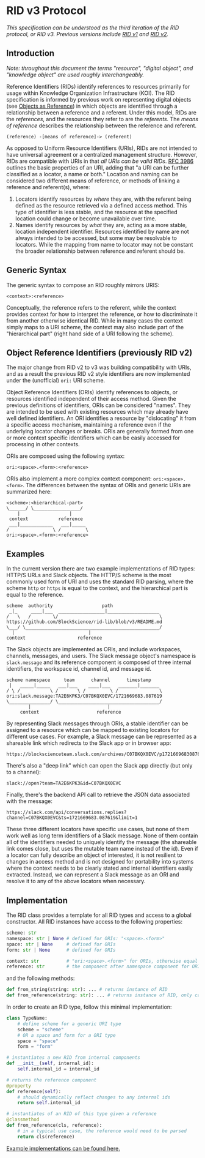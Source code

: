 # RID v3 Protocol

*This specification can be understood as the third iteration of the RID protocol, or RID v3. Previous versions include [RID v1](https://github.com/BlockScience/kms-identity/blob/main/README.md) and [RID v2](https://github.com/BlockScience/rid-lib/blob/v2/README.md).*
## Introduction

*Note: throughout this document the terms "resource", "digital object", and "knowledge object" are used roughly interchangeably.*

Reference Identifiers (RIDs) identify references to resources primarily for usage within Knowledge Organization Infrastructure (KOI). The RID specification is informed by previous work on representing digital objects (see [Objects as Reference](https://blog.block.science/objects-as-reference-toward-robust-first-principles-of-digital-organization/)) in which objects are identified through a relationship between a reference and a referent. Under this model, RIDs are the *references*, and the resources they refer to are the *referents.* The *means of reference* describes the relationship between the reference and referent.

```
(reference) -[means of reference]-> (referent)
```

As opposed to Uniform Resource Identifiers (URIs), RIDs are not intended to have universal agreement or a centralized management structure. However, RIDs are compatible with URIs in that *all URIs can be valid RIDs*. [RFC 3986](https://www.rfc-editor.org/info/rfc3986) outlines the basic properties of an URI, adding that "a URI can be further classified as a locator, a name or both." Location and naming can be considered two different means of reference, or methods of linking a reference and referent(s), where:

1. Locators identify resources by *where* they are, with the referent being defined as the resource retrieved via a defined access method. This type of identifier is less stable, and the resource at the specified location could change or become unavailable over time.
3. Names identify resources by *what* they are, acting as a more stable, location independent identifier. Resources identified by name are not always intended to be accessed, but some may be resolvable to locators. While the mapping from name to locator may not be constant the broader relationship between reference and referent should be.
## Generic Syntax

The generic syntax to compose an RID roughly mirrors URIS:
```
<context>:<reference>
```

Conceptually, the reference refers to the referent, while the context provides context for how to interpret the reference, or how to discriminate it from another otherwise identical RID. While in many cases the context simply maps to a URI scheme, the context may also include part of the "hierarchical part" (right hand side of a URI following the scheme).
## Object Reference Identifiers (previously RID v2)

The major change from RID v2 to v3 was building compatibility with URIs, and as a result the previous RID v2 style identifiers are now implemented under the (unofficial) `ori:` URI scheme. 

Object Reference Identifiers (ORIs) identify references to objects, or resources identified independent of their access method. Given the previous definitions of identifiers, ORIs can be considered "names". They are intended to be used with existing resources which may already have well defined identifiers. An ORI identifies a resource by "dislocating" it from a specific access mechanism, maintaining a reference even if the underlying locator changes or breaks. ORIs are generally formed from one or more context specific identifiers which can be easily accessed for processing in other contexts.

ORIs are composed using the following syntax:
```
ori:<space>.<form>:<reference>
```

ORIs also implement a more complex context component: `ori:<space>.<form>`. The differences between the syntax of ORIs and generic URIs are summarized here:
```
<scheme>:<hierarchical-part>
\______/ \_________________/
	|                  |
 context           reference
 ___|____________   ___|_____
/                \ /         \
ori:<space>.<form>:<reference>
```

## Examples

In the current version there are two example implementations of RID types: HTTP/S URLs and Slack objects. The HTTP/S scheme is the most commonly used form of URI and uses the standard RID parsing, where the scheme `http` or `https` is equal to the context, and the hierarchical part is equal to the reference. 

```
scheme  authority                  path
 _|_     ____|___  _________________|___________________
/   \   /        \/                                     \
https://github.com/BlockScience/rid-lib/blob/v3/README.md
\___/ \_________________________________________________/
  |                           |
context                   reference
```

The Slack objects are implemented as ORIs, and include workspaces, channels, messages, and users. The Slack message object's namespace is `slack.message` and its reference component is composed of three internal identifiers, the workspace id, channel id, and message id.

```
scheme namespace     team      channel      timestamp
 |   _____|_____   ___|___    ____|___   _______|_______
/ \ /           \ /       \ /         \ /               \
ori:slack.message:TA2E6KPK3/C07BKQX0EVC/1721669683.087619
\_______________/ \_____________________________________/
        |                            |
     context                     reference
```

By representing Slack messages through ORIs, a stable identifier can be assigned to a resource which can be mapped to existing locators for different use cases. For example, a Slack message can be represented as a shareable link which redirects to the Slack app or in browser app: 
```
https://blockscienceteam.slack.com/archives/C07BKQX0EVC/p1721669683087619`
```
There's also a "deep link" which can open the Slack app directly (but only to a channel):
```
slack://open?team=TA2E6KPK3&id=C07BKQX0EVC
```
Finally, there's the backend API call to retrieve the JSON data associated with the message:
```
https://slack.com/api/conversations.replies?channel=C07BKQX0EVC&ts=1721669683.087619&limit=1
```
These three different locators have specific use cases, but none of them work well as long term identifiers of a Slack message. None of them contain all of the identifiers needed to uniquely identify the message (the shareable link comes close, but uses the mutable team name instead of the id). Even if a locator can fully describe an object of interested, it is not resilient to changes in access method and is not designed for portability into systems where the context needs to be clearly stated and internal identifiers easily extracted. Instead, we can represent a Slack message as an ORI and resolve it to any of the above locators when necessary. 
## Implementation

The RID class provides a template for all RID types and access to a global constructor. All RID instances have access to the following properties:
```python
scheme: str
namespace: str | None # defined for ORIs: "<space>.<form>"
space: str | None     # defined for ORIs
form: str | None      # defined for ORIs

context: str          # "ori:<space>.<form>" for ORIs, otherwise equal to scheme
reference: str        # the component after namespace component for ORIs, otherwise after the scheme component
```
and the following methods:
```python
def from_string(string: str): ... # returns instance of RID
def from_reference(string: str): ... # returns instance of RID, only callable from RID type classes, not base class
```

In order to create an RID type, follow this minimal implementation:
```python
class TypeName:
	# define scheme for a generic URI type
	scheme = "scheme"
	# OR a space and form for a ORI type
	space = "space"
	form = "form"

# instantiates a new RID from internal components
def __init__(self, internal_id):
	self.internal_id = internal_id

# returns the reference component
@property
def reference(self):
	# should dynamically reflect changes to any internal ids
	return self.internal_id

# instantiates of an RID of this type given a reference
@classmethod
def from_reference(cls, reference):
	# in a typical use case, the reference would need to be parsed
	return cls(reference)
```

[Example implementations can be found here.](https://github.com/BlockScience/rid-lib/tree/v3/src/rid_lib/types)